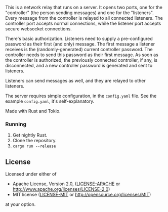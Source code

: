 This is a network relay that runs on a server. It opens two ports, one for the "controller" (the person sending messages) and one for the "listeners". Every message from the controller is relayed to all connected listeners. The controller port accepts normal connections, while the listener port accepts secure websocket connections.

There's basic authorization. Listeners need to supply a pre-configured password as their first (and only) message. The first message a listener receives is the (randomly-generated) current controller password. The controller needs to send this password as their first message. As soon as the controller is authorized, the previously connected controller, if any, is disconnected, and a new controller password is generated and sent to listeners.

Listeners can send messages as well, and they are relayed to other listeners.

The server requires simple configuration, in the `config.yaml` file. See the example `config.yaml`, it's self-explanatory.

Made with Rust and Tokio.

### Running
1. Get nightly Rust.
2. Clone the repository.
3. `cargo run --release`

## License

Licensed under either of

* Apache License, Version 2.0, ([LICENSE-APACHE](LICENSE-APACHE) or http://www.apache.org/licenses/LICENSE-2.0)
* MIT license ([LICENSE-MIT](LICENSE-MIT) or http://opensource.org/licenses/MIT)

at your option.
